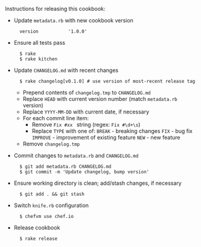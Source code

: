 Instructions for releasing this cookbook:

- Update `metadata.rb` with new cookbook version

        version           '1.0.0'

- Ensure all tests pass

        $ rake
        $ rake kitchen

- Update `CHANGELOG.md` with recent changes

        $ rake changelog[v0.1.0] # use version of most-recent release tag
  
    - Prepend contents of `changelog.tmp` to `CHANGELOG.md`
    - Replace `HEAD` with current version number (match `metadata.rb` version)
    - Replace `YYYY-MM-DD` with current date, if necessary
    - For each commit line item:
        - Remove `Fix #xx ` string (regex: `Fix #\d+\s`)
        - Replace `TYPE` with one of:
          `BREAK`   - breaking changes
          `FIX`     - bug fix
          `IMPROVE` - improvement of existing feature
          `NEW`     - new feature
    - Remove `changelog.tmp`

- Commit changes to `metadata.rb` and `CHANGELOG.md`

        $ git add metadata.rb CHANGELOG.md
        $ git commit -m 'Update changelog, bump version'

- Ensure working directory is clean; add/stash changes, if necessary

        $ git add . && git stash

- Switch `knife.rb` configuration

        $ chefvm use chef.io

- Release cookbook

        $ rake release
